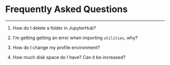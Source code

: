 # Frequently Asked Questions
---


1. How do I delete a folder in JupyterHub?


2. I'm getting getting an error when importing `utilities`, why?


3. How do I change my profile environment?


4. How much disk space do I have? Can it be increased?


